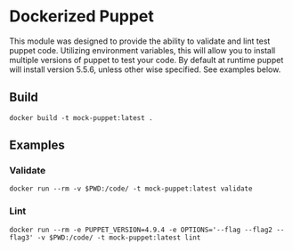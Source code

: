# Dockerized Puppet
This module was designed to provide the ability to validate and lint test puppet code. Utilizing environment variables, this will allow you to install multiple versions of puppet to test your code. By default at runtime puppet will install version 5.5.6, unless other wise specified. See examples below.

## Build
```
docker build -t mock-puppet:latest .
```

## Examples
### Validate
```
docker run --rm -v $PWD:/code/ -t mock-puppet:latest validate
```
### Lint
```
docker run --rm -e PUPPET_VERSION=4.9.4 -e OPTIONS='--flag --flag2 --flag3' -v $PWD:/code/ -t mock-puppet:latest lint
```